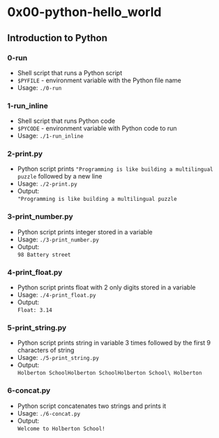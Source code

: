 # 0x00-python-hello_world

## Introduction to Python

### 0-run
* Shell script that runs a Python script
* `$PYFILE` - environment variable with the Python file name
* Usage: `./0-run`

### 1-run_inline
* Shell script that runs Python code
* `$PYCODE` - environment variable with Python code to run
* Usage: `./1-run_inline`

### 2-print.py
* Python script prints `"Programming is like building a multilingual puzzle` followed by a new line
* Usage: `./2-print.py`
* Output:\
`"Programming is like building a multilingual puzzle`

### 3-print_number.py
* Python script prints integer stored in a variable
* Usage: `./3-print_number.py`
* Output:\
`98 Battery street`

### 4-print_float.py
* Python script prints float with 2 only digits stored in a variable
* Usage: `./4-print_float.py`
* Output:\
`Float: 3.14`

### 5-print_string.py
* Python script prints string in variable 3 times followed by the first 9 characters of string
* Usage: `./5-print_string.py`
* Output:\
`Holberton SchoolHolberton SchoolHolberton School\
Holberton`

### 6-concat.py
* Python script concatenates two strings and prints it
* Usage: `./6-concat.py`
* Output:\
`Welcome to Holberton School!`
